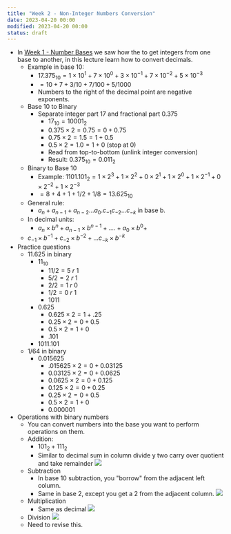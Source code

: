```yaml
---
title: "Week 2 - Non-Integer Numbers Conversion"
date: 2023-04-20 00:00
modified: 2023-04-20 00:00
status: draft
---
```


* In [Week 1 - Number Bases](week-1-number-bases.md) we saw how the to get integers from one base to another, in this lecture learn how to convert decimals.
    * Example in base 10:
        * $17.375_{10} = 1 \times 10^{1} + 7 \times 10^{0} + 3 \times 10^{-1} + 7 \times 10^{-2} + 5 \times 10^{-3}$
        * $= 10 + 7 + 3/10 + 7/100 + 5/1000$
        * Numbers to the right of the decimal point are negative exponents.
    * Base 10 to Binary
        * Separate integer part 17 and fractional part 0.375
            * $17_{10} = 10001_2$
            * $0.375 \times 2 = 0.75 = 0 + 0.75$
            * $0.75 \times 2 = 1.5 = 1 + 0.5$
            * $0.5 \times 2 = 1.0 = 1 + 0$ (stop at 0)
            * Read from top-to-bottom (unlink integer conversion)
            * Result: $0.375_{10} = 0.011_{2}$
    * Binary to Base 10
        * Example: $1101.101_2 = 1 \times 2^3 + 1 \times 2^{2} + 0 \times 2^{1} + 1 \times 2^{0} + 1 \times 2^{-1} + 0 \times 2^{-2} + 1 \times 2^{-3}$
        * $= 8 + 4 + 1 + 1/2 + 1/8 = 13.625_{10}$
    * General rule:
        * $a_n + a_{n-1} + a_{n-2} ... a_{0} . c_{-1} c_{-2} ... c_{-k}$ in base b.
    * In decimal units:
        * $a_n \times b^{n} + a_{n - 1} \times b^{n-1} + .... + a_0 \times b^0 +$
    * $c_{-1} \times b^{-1} + c_{-2} \times b^{-2} + ... c_{-k} \times b^{-k}$
* Practice questions
    * $11.625$ in binary
        * $11_{10}$
            * $11 / 2 = 5 \ r \ 1$
            * $5 / 2 = 2 \ r \ 1$
            * $2 / 2 = 1 \ r \ 0$
            * $1 / 2 = 0 \ r \ 1$
            * $1011$
        * $0.625$
            * $0.625 \times 2 = 1 + .25$
            * $0.25 \times 2 = 0 + 0.5$
            * $0.5 \times 2 = 1 + 0$
            * $.101$
        * $1011.101$
    * $1/64$ in binary
        * $0.015625$
            * $.015625 \times 2 = 0 + 0.03125$
            * $0.03125 \times 2 = 0 + 0.0625$
            * $0.0625 \times 2 = 0 + 0.125$
            * $0.125 \times 2 = 0 + 0.25$
            * $0.25 \times 2 = 0 + 0.5$
            * $0.5 \times 2 = 1 + 0$
            * $0.000001$
* Operations with binary numbers
    * You can convert numbers into the base you want to perform operations on them.
    * Addition:
        * $101_2 + 111_2$
        * Similar to decimal sum in column divide y two carry over quotient and take remainder
             ![](../../../../_media/week-2-non-integer-conversion-decimal-addition.png)
     * Subtraction
         * In base 10 subtraction, you "borrow" from the adjacent left column.
         * Same in base 2, except you get a 2 from the adjacent column.
           ![](../../../../journal/_media/week-2-non-integer-conversion-base2-subtraction.png)
     * Multiplication
         * Same as decimal
           ![](../../../../journal/_media/week-2-non-integer-conversion-multiplication.png)
   * Division
      ![](../../../../journal/_media/week-2-non-integer-conversion-division.png) 
  * Need to revise this.